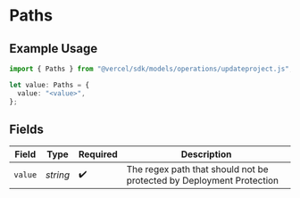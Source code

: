 # Paths

## Example Usage

```typescript
import { Paths } from "@vercel/sdk/models/operations/updateproject.js";

let value: Paths = {
  value: "<value>",
};
```

## Fields

| Field                                                                | Type                                                                 | Required                                                             | Description                                                          |
| -------------------------------------------------------------------- | -------------------------------------------------------------------- | -------------------------------------------------------------------- | -------------------------------------------------------------------- |
| `value`                                                              | *string*                                                             | :heavy_check_mark:                                                   | The regex path that should not be protected by Deployment Protection |